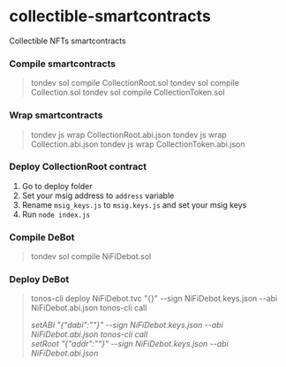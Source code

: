 # collectible-smartcontracts
Collectible NFTs smartcontracts

### Compile smartcontracts
> tondev sol compile CollectionRoot.sol
tondev sol compile Collection.sol
tondev sol compile CollectionToken.sol

### Wrap smartcontracts
> tondev js wrap CollectionRoot.abi.json 
tondev js wrap Collection.abi.json
tondev js wrap CollectionToken.abi.json

### Deploy CollectionRoot contract
1. Go to deploy folder
2. Set your msig address to `address` variable 
3. Rename `msig_keys.js` to `msig.keys.js` and set your msig keys
4. Run `node index.js`

### Compile DeBot
> tondev sol compile NiFiDebot.sol

### Deploy DeBot
> tonos-cli deploy NiFiDebot.tvc "{}" --sign NiFiDebot.keys.json --abi NiFiDebot.abi.json
tonos-cli call <ADDRESS> setABI "{\"dabi\":\"<ABI>\"}" --sign NiFiDebot.keys.json --abi NiFiDebot.abi.json
tonos-cli call <ADDRESS> setRoot "{\"addr\":\"<ROOT>\"}" --sign NiFiDebot.keys.json --abi NiFiDebot.abi.json
